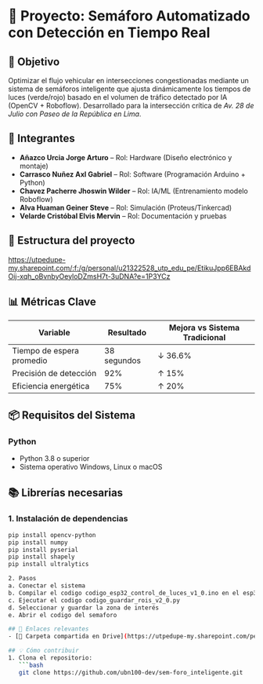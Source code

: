 # 🚦 Proyecto: Semáforo Automatizado con Detección en Tiempo Real

## 🎯 Objetivo
Optimizar el flujo vehicular en intersecciones congestionadas mediante un sistema de semáforos inteligente que ajusta dinámicamente los tiempos de luces (verde/rojo) basado en el volumen de tráfico detectado por IA (OpenCV + Roboflow). Desarrollado para la intersección crítica de *Av. 28 de Julio con Paseo de la República en Lima*.

## 👥 Integrantes
- **Añazco Urcia Jorge Arturo** – Rol: Hardware (Diseño electrónico y montaje)
- **Carrasco Nuñez Axl Gabriel** – Rol: Software (Programación Arduino + Python)
- **Chavez Pacherre Jhoswin Wilder** – Rol: IA/ML (Entrenamiento modelo Roboflow)
- **Alva Huaman Geiner Steve** – Rol: Simulación (Proteus/Tinkercad)
- **Velarde Cristóbal Elvis Mervin** – Rol: Documentación y pruebas

## 📁 Estructura del proyecto
https://utpedupe-my.sharepoint.com/:f:/g/personal/u21322528_utp_edu_pe/EtikuJpp6EBAkdOij-xqh_oBvnbyOeyloDZmsH7t-3uDNA?e=1P3YCz 

## 📊 Métricas Clave
| Variable | Resultado | Mejora vs Sistema Tradicional |
|----------|-----------|-------------------------------|
| Tiempo de espera promedio | 38 segundos | ↓ 36.6% |
| Precisión de detección | 92% | ↑ 15% |
| Eficiencia energética | 75% | ↑ 20% |


## 📦 Requisitos del Sistema

### Python

- Python 3.8 o superior
- Sistema operativo Windows, Linux o macOS

## 📚 Librerías necesarias

### 1. Instalación de dependencias

```bash
pip install opencv-python
pip install numpy
pip install pyserial
pip install shapely
pip install ultralytics

2. Pasos
a. Conectar el sistema
b. Compilar el codigo codigo_esp32_control_de_luces_v1_0.ino en el esp32
c. Ejecutar el codigo codigo_guardar_rois_v2_0.py
d. Seleccionar y guardar la zona de interés
e. Abrir el codigo del semaforo

## 🔗 Enlaces relevantes
- [📂 Carpeta compartida en Drive](https://utpedupe-my.sharepoint.com/personal/u21322528_utp_edu_pe/_layouts/15/onedrive.aspx?id=%2Fpersonal%2Fu21322528_utp_edu_pe%2FDocuments%2FEstructura%20del%20proyecto&ga=1)

## 💡 Cómo contribuir
1. Clona el repositorio:  
   ```bash
   git clone https://github.com/ubn100-dev/sem-foro_inteligente.git
